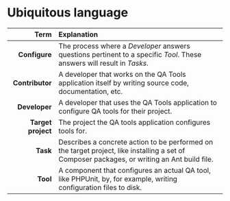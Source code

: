 Ubiquitous language
===================

| **Term**      | **Explanation** |
| -------------:|:--------------- |
| **Configure** | The process where a *Developer* answers questions pertinent to a specific *Tool*. These answers will result in *Tasks*. |
| **Contributor** | A developer that works on the QA Tools application itself by writing source code, documentation, etc. |
| **Developer** | A developer that uses the QA Tools application to configure QA tools for their project. |
| **Target project** | The project the QA tools application configures tools for. |
| **Task**           | Describes a concrete action to be performed on the target project, like installing a set of Composer packages, or writing an Ant build file. |
| **Tool**      | A component that configures an actual QA tool, like PHPUnit, by, for example, writing configuration files to disk. |
